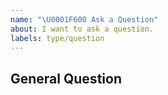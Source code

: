 ```yaml
---
name: "\U0001F600 Ask a Question"
about: I want to ask a question.
labels: type/question
---
```


## General Question

<!--

Before asking a question, make sure you have:

- Searched existing Stack Overflow questions.
- Googled your question.
- Searched open and closed [GitHub issues](https://github.com/xishengcai/gout/issues)
- Read the documentation:
  - [gout Readme](https://github.com/xishengcai/gout/blob/master/README.md)

-->